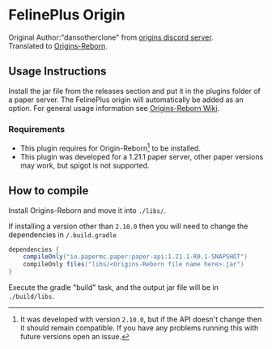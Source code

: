 # FelinePlus Origin
Original Author:"dansotherclone" from [origins discord server](https://discord.com/channels/734127708488859831/749571272635187342/1083531573078523904).  
Translated to [Origins-Reborn](https://starshooter.gitbook.io/origins-reborn).

## Usage Instructions
Install the jar file from the releases section and put it in the plugins folder of a paper server.
The FelinePlus origin will automatically be added as an option.
For general usage information see [Origins-Reborn Wiki](https://starshooter.gitbook.io/origins-reborn).

### Requirements
- This plugin requires for Origin-Reborn[^1] to be installed.  
- This plugin was developed for a 1.21.1 paper server, other paper versions may work, but spigot is not supported.  

[^1]: It was developed with version `2.10.0`, but if the API doesn't change then it should remain compatible. If you have any problems running this with future versions open an issue.

## How to compile
Install Origins-Reborn and move it into `./libs/`.

If installing a version other than `2.10.0` then you will need to change the dependencies in `/.build.gradle`
```groovy
dependencies {
    compileOnly("io.papermc.paper:paper-api:1.21.1-R0.1-SNAPSHOT")
    compileOnly files("libs/<Origins-Reborn file name here>.jar")
}
```

Execute the gradle "build" task, and the output jar file will be in `./build/libs`.